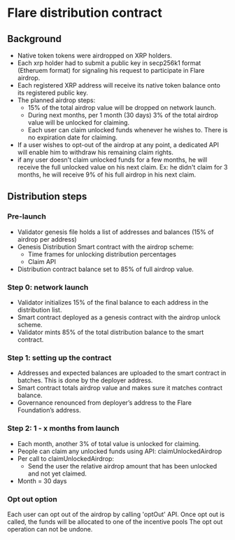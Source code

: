 # Flare distribution contract

## Background
- Native token tokens were airdropped on XRP holders.
- Each xrp holder had to submit a public key in secp256k1 format (Etheruem format) for signaling his request to participate in Flare airdrop.
- Each registered XRP address will receive its native token balance onto its registered public key.
- The planned airdrop steps:
   - 15% of the total airdrop value will be dropped on network launch.
   - During next months, per 1 month (30 days) 3% of the total airdrop value will be unlocked for claiming.
   - Each user can claim unlocked funds whenever he wishes to. There is no expiration date for claiming.
- If a user wishes to opt-out of the airdrop at any point, a dedicated API will enable him to withdraw his remaining claim rights.   
- if any user doesn't claim unlocked funds for a few months, he will receive the full unlocked value on his next claim. Ex: he didn't claim for 3 months, he will receive 9% of his full airdrop in his next claim.

## Distribution steps

### Pre-launch
- Validator genesis file holds a list of addresses and balances (15% of airdrop per address)
- Genesis Distribution Smart contract with the airdrop scheme:
    - Time frames for unlocking distribution percentages
    - Claim API
- Distribution contract balance set to 85% of full airdrop value.

### Step 0: network launch
- Validator initializes 15% of the final balance to each address in the distribution list.
- Smart contract deployed as a genesis contract with the airdrop unlock scheme.
- Validator mints 85% of the total distribution balance to the smart contract.

### Step 1: setting up the contract
- Addresses and expected balances are uploaded to the smart contract in batches. This is done by the deployer address.
- Smart contract totals airdrop value and makes sure it matches contract balance.
- Governance renounced from deployer’s address to the Flare Foundation’s address.

### Step 2: 1 - x months from launch
- Each month, another 3% of total value is unlocked for claiming.
- People can claim any unlocked funds using API: claimUnlockedAirdrop
- Per call to claimUnlockedAirdrop:
    - Send the user the relative airdrop amount that has been unlocked and not yet claimed.
- Month = 30 days


### Opt out option
Each user can opt out of the airdrop by calling 'optOut' API.
Once opt out is called, the funds will be allocated to one of the incentive pools
The opt out operation can not be undone.

